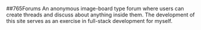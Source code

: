 ##765Forums
An anonymous image-board type forum where users can create threads and discuss about anything inside them.
The development of this site serves as an exercise in full-stack development for myself.
